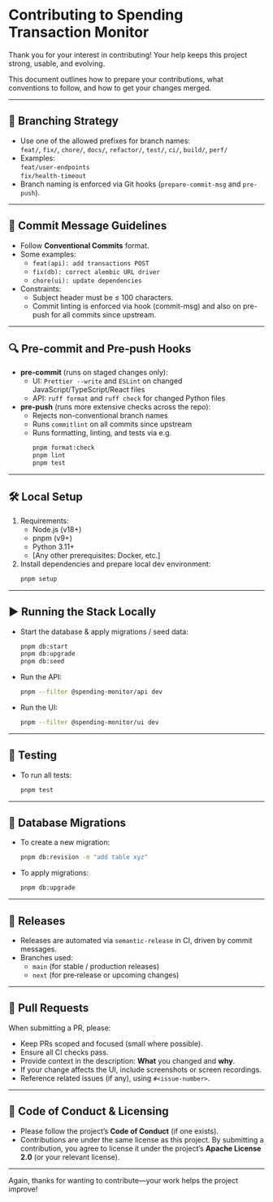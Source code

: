 # Contributing to Spending Transaction Monitor

Thank you for your interest in contributing! Your help keeps this project strong, usable, and evolving.

This document outlines how to prepare your contributions, what conventions to follow, and how to get your changes merged.

---

## 🧰 Branching Strategy

- Use one of the allowed prefixes for branch names:  
  `feat/`, `fix/`, `chore/`, `docs/`, `refactor/`, `test/`, `ci/`, `build/`, `perf/`
- Examples:  
  `feat/user‑endpoints`  
  `fix/health‑timeout`
- Branch naming is enforced via Git hooks (`prepare-commit-msg` and `pre-push`).

---

## 📝 Commit Message Guidelines

- Follow **Conventional Commits** format.  
- Some examples:  
  - `feat(api): add transactions POST`  
  - `fix(db): correct alembic URL driver`  
  - `chore(ui): update dependencies`  
- Constraints:  
  - Subject header must be ≤ 100 characters.  
  - Commit linting is enforced via hook (commit-msg) and also on pre-push for all commits since upstream.

---

## 🔍 Pre‑commit and Pre‑push Hooks

- **pre-commit** (runs on staged changes only):  
  - UI: `Prettier --write` and `ESLint` on changed JavaScript/TypeScript/React files  
  - API: `ruff format` and `ruff check` for changed Python files
- **pre-push** (runs more extensive checks across the repo):  
  - Rejects non-conventional branch names  
  - Runs `commitlint` on all commits since upstream  
  - Runs formatting, linting, and tests via e.g.  
    ```bash
    pnpm format:check
    pnpm lint
    pnpm test
    ```

---

## 🛠 Local Setup

1. Requirements:  
   - Node.js (v18+)  
   - pnpm (v9+)  
   - Python 3.11+  
   - [Any other prerequisites: Docker, etc.]  
2. Install dependencies and prepare local dev environment:  
   ```bash
   pnpm setup
   ```

---

## ▶️ Running the Stack Locally

- Start the database & apply migrations / seed data:  
  ```bash
  pnpm db:start
  pnpm db:upgrade
  pnpm db:seed
  ```
- Run the API:  
  ```bash
  pnpm --filter @spending-monitor/api dev
  ```
- Run the UI:  
  ```bash
  pnpm --filter @spending-monitor/ui dev
  ```

---

## 🧪 Testing

- To run all tests:  
  ```bash
  pnpm test
  ```

---

## 🧮 Database Migrations

- To create a new migration:  
  ```bash
  pnpm db:revision -m "add table xyz"
  ```
- To apply migrations:  
  ```bash
  pnpm db:upgrade
  ```

---

## 🔄 Releases

- Releases are automated via `semantic-release` in CI, driven by commit messages.  
- Branches used:  
  - `main` (for stable / production releases)  
  - `next` (for pre‑release or upcoming changes)

---

## 🤝 Pull Requests

When submitting a PR, please:

- Keep PRs scoped and focused (small where possible).  
- Ensure all CI checks pass.  
- Provide context in the description: **What** you changed and **why**.  
- If your change affects the UI, include screenshots or screen recordings.  
- Reference related issues (if any), using `#<issue-number>`.

---

## 📜 Code of Conduct & Licensing

- Please follow the project’s **Code of Conduct** (if one exists).  
- Contributions are under the same license as this project. By submitting a contribution, you agree to license it under the project’s **Apache License 2.0** (or your relevant license).

---

Again, thanks for wanting to contribute—your work helps the project improve!  
